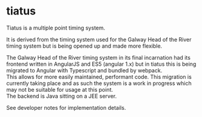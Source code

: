 # tiatus

Tiatus is a multiple point timing system. 


It is derived from the timing system used for the Galway Head of the River timing system but is being opened up and made more flexible. 


The Galway Head of the River timing system in its final incarnation had its frontend written in AngularJS and ES5 (angular 1.x) but in tiatus this is being migrated to Angular with Typescript and bundled by webpack.  
This allows for more easily maintained, performant code. This migration is currently taking place and as such the system is a work in progress which may not be suitable for usage at this point.  
The backend is Java sitting on a JEE server.
  
  

See developer notes for implementation details.

